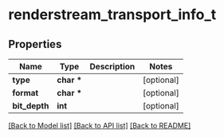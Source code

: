 # renderstream_transport_info_t

## Properties
Name | Type | Description | Notes
------------ | ------------- | ------------- | -------------
**type** | **char \*** |  | [optional] 
**format** | **char \*** |  | [optional] 
**bit_depth** | **int** |  | [optional] 

[[Back to Model list]](../README.md#documentation-for-models) [[Back to API list]](../README.md#documentation-for-api-endpoints) [[Back to README]](../README.md)


